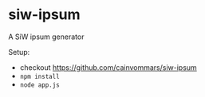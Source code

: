 siw-ipsum
=========

A SiW ipsum generator

Setup:
- checkout https://github.com/cainvommars/siw-ipsum
- ``npm install``
- ``node app.js``
